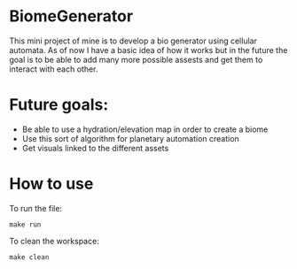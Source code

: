 # BiomeGenerator
This mini project of mine is to develop a bio generator using cellular automata. As of now I have a basic idea of how it works but in the future
the goal is to be able to add many more possible assests and get them to interact with each other. 

# Future goals:
* Be able to use a hydration/elevation map in order to create a biome
* Use this sort of algorithm for planetary automation creation 
* Get visuals linked to the different assets 

# How to use

To run the file:
```
make run
```

To clean the workspace:

``` 
make clean
```
